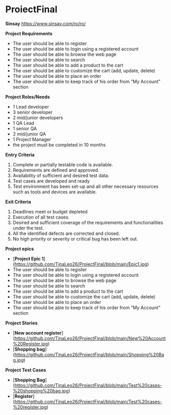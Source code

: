 # ProiectFinal

**Sinsay** https://www.sinsay.com/ro/ro/

**Project Requirements**

- The user should be able to register 
- The user should be able to login using a registered account 
- The user should be able to browse the web page 
- The user should be able to search 
- The user should be able to add a product to the cart 
- The user should be able to customize the cart (add, update, delete) 
- The user should be able to place an order 
- The user should be able to keep track of his order from “My Account” section 

**Project Roles/Needs**

- 1 Lead developer
- 3 senior developer
- 2 mid/junior developers
- 1 QA Lead
- 1 senior QA
- 2 mid/junior QA
- 1 Project Manager
- the project must be completed in 10 months

**Entry Criteria**

1. Complete or partially testable code is available.
2. Requirements are defined and approved.
3. Availability of sufficient and desired test data.
4. Test cases are developed and ready
5. Test environment has been set-up and all other necessary resources such as tools and devices are available.

**Exit Criteria**
1. Deadlines meet or budget depleted
2. Execution of all test cases.
3. Desired and sufficient coverage of the requirements and functionalities under the test.
4. All the identified defects are corrected and closed.
5. No high priority or severity or critical bug has been left out.

**Project epics**

- [**Project Epic 1**] (https://github.com/TinaLeo26/ProiectFinal/blob/main/Epic1.jpg)
- The user should be able to register
- The user should be able to login using a registered account
- The user should be able to browse the web page
- The user should be able to search
- The user should be able to add a product to the cart
- The user should be able to customize the cart (add, update, delete)
- The user should be able to place an order
- The user should be able to keep track of his order from “My Account” section

**Project Stories**

- [**New account register**] (https://github.com/TinaLeo26/ProiectFinal/blob/main/New%20Account%20Register.jpg)
- [**Shopping bag**] (https://github.com/TinaLeo26/ProiectFinal/blob/main/Shopping%20Bag.jpg)

**Project Test Cases**

- [**Shopping Bag**] (https://github.com/TinaLeo26/ProiectFinal/blob/main/Test%20cases-%20shopping%20bag.jpg)
- [**Register**] (https://github.com/TinaLeo26/ProiectFinal/blob/main/Test%20cases-%20register.jpg)
